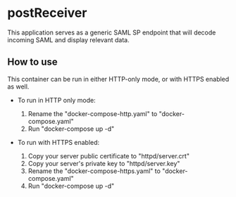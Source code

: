 # postReceiver

This application serves as a generic SAML SP endpoint that will decode incoming SAML and display relevant data.

## How to use

This container can be run in either HTTP-only mode, or with HTTPS enabled as well.
* To run in HTTP only mode:
  1) Rename the "docker-compose-http.yaml" to "docker-compose.yaml"
  2) Run "docker-compose up -d"

* To run with HTTPS enabled:
  1) Copy your server public certificate to "httpd/server.crt"
  2) Copy your server's private key to "httpd/server.key"
  3) Rename the "docker-compose-https.yaml" to "docker-compose.yaml"
  4) Run "docker-compose up -d"
